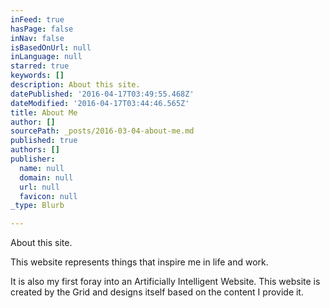 ```yaml
---
inFeed: true
hasPage: false
inNav: false
isBasedOnUrl: null
inLanguage: null
starred: true
keywords: []
description: About this site.
datePublished: '2016-04-17T03:49:55.468Z'
dateModified: '2016-04-17T03:44:46.565Z'
title: About Me
author: []
sourcePath: _posts/2016-03-04-about-me.md
published: true
authors: []
publisher:
  name: null
  domain: null
  url: null
  favicon: null
_type: Blurb

---
```

About this site.

This website represents things that inspire me in life and work.

It is also my first foray into an Artificially Intelligent Website.  This website is created by the Grid and designs itself based on the content I provide it.